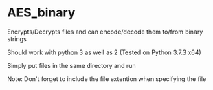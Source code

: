 # AES_binary
Encrypts/Decrypts files and can encode/decode them to/from binary strings


Should work with python 3 as well as 2 (Tested on Python 3.7.3 x64)

Simply put files in the same directory and run

Note: Don't forget to include the file extention when specifying the file
